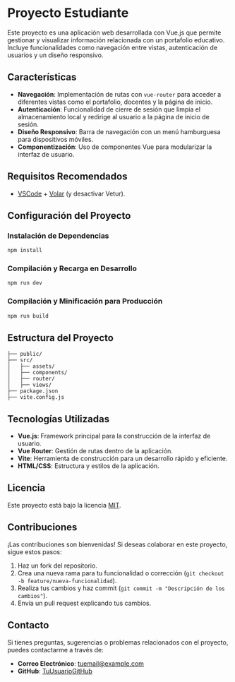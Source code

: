 # Proyecto Estudiante

Este proyecto es una aplicación web desarrollada con Vue.js que permite gestionar y visualizar información relacionada con un portafolio educativo. Incluye funcionalidades como navegación entre vistas, autenticación de usuarios y un diseño responsivo.

## Características

- **Navegación**: Implementación de rutas con `vue-router` para acceder a diferentes vistas como el portafolio, docentes y la página de inicio.
- **Autenticación**: Funcionalidad de cierre de sesión que limpia el almacenamiento local y redirige al usuario a la página de inicio de sesión.
- **Diseño Responsivo**: Barra de navegación con un menú hamburguesa para dispositivos móviles.
- **Componentización**: Uso de componentes Vue para modularizar la interfaz de usuario.

## Requisitos Recomendados

- [VSCode](https://code.visualstudio.com/) + [Volar](https://marketplace.visualstudio.com/items?itemName=Vue.volar) (y desactivar Vetur).

## Configuración del Proyecto

### Instalación de Dependencias

```sh
npm install
```

### Compilación y Recarga en Desarrollo

```sh
npm run dev
```

### Compilación y Minificación para Producción

```sh
npm run build
```

## Estructura del Proyecto

```
├── public/
├── src/
│   ├── assets/
│   ├── components/
│   ├── router/
│   ├── views/
├── package.json
├── vite.config.js
```

## Tecnologías Utilizadas

- **Vue.js**: Framework principal para la construcción de la interfaz de usuario.
- **Vue Router**: Gestión de rutas dentro de la aplicación.
- **Vite**: Herramienta de construcción para un desarrollo rápido y eficiente.
- **HTML/CSS**: Estructura y estilos de la aplicación.

## Licencia

Este proyecto está bajo la licencia [MIT](https://opensource.org/licenses/MIT).

## Contribuciones

¡Las contribuciones son bienvenidas! Si deseas colaborar en este proyecto, sigue estos pasos:

1. Haz un fork del repositorio.
2. Crea una nueva rama para tu funcionalidad o corrección (`git checkout -b feature/nueva-funcionalidad`).
3. Realiza tus cambios y haz commit (`git commit -m "Descripción de los cambios"`).
4. Envía un pull request explicando tus cambios.

## Contacto

Si tienes preguntas, sugerencias o problemas relacionados con el proyecto, puedes contactarme a través de:

- **Correo Electrónico**: [tuemail@example.com](mailto:tuemail@example.com)
- **GitHub**: [TuUsuarioGitHub](https://github.com/TuUsuarioGitHub)